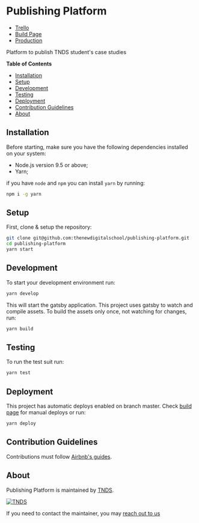 [trello]: https://trello.com/b/PaEUhd0e/publishing-platform
[build-page]: https://semaphoreci.com/justo/publishing-platform
[production]: https://thenewdigitalschool.github.io/publishing-platform/

# Publishing Platform

- [Trello][trello]
- [Build Page][build-page]
- [Production](https://tndsblog.netlify.com)

Platform to publish TNDS student's case studies

**Table of Contents**

- [Installation](#installation)
- [Setup](#setup)
- [Development](#development)
- [Testing](#testing)
- [Deployment](#deployment)
- [Contribution Guidelines](#contribution-guidelines)
- [About](#about)

## Installation

Before starting, make sure you have the following dependencies installed on your system:

- Node.js version 9.5 or above;
- Yarn;

if you have `node` and `npm` you can install `yarn` by running:

```bash
npm i -g yarn
```

## Setup

First, clone & setup the repository:

```bash
git clone git@github.com:thenewdigitalschool/publishing-platform.git
cd publishing-platform
yarn start
```

## Development

To start your development environment run:

```bash
yarn develop
```

This will start the gatsby application.
This project uses gatsby to watch and compile assets.
To build the assets only once, not watching for changes, run:

```bash
yarn build
```

## Testing

To run the test suit run:

```bash
yarn test
```

## Deployment

This project has automatic deploys enabled on branch master. Check [build page][build-page] for manual deploys or run:

```bash
yarn deploy
```

## Contribution Guidelines

Contributions must follow [Airbnb's guides](https://github.com/airbnb/javascript).

## About

Publishing Platform is maintained by [TNDS](http://thenewdigitalschool.com/).

[![TNDS](http://thenewdigitalschool.com/template/assets/images/tnds_logo_white.svg)](http://thenewdigitalschool.com)

If you need to contact the maintainer, you may <a href="mailto:hi@thenewdigitalschool.com">reach out to us</a>
